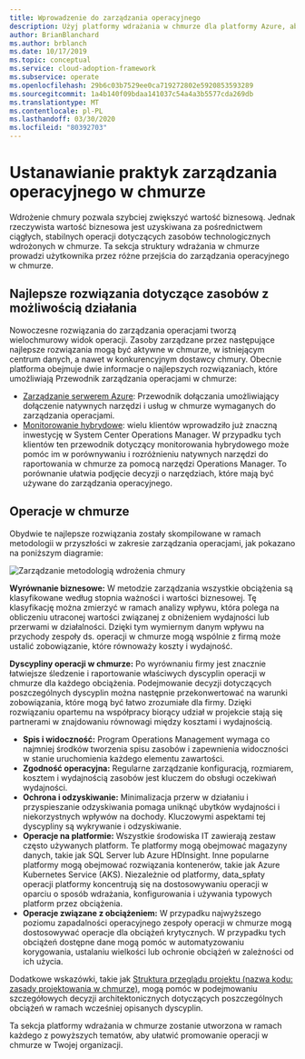 ```yaml
---
title: Wprowadzenie do zarządzania operacyjnego
description: Użyj platformy wdrażania w chmurze dla platformy Azure, aby poznać różne przejścia, które należy wykonać, aby umożliwić zarządzanie operacyjną w chmurze.
author: BrianBlanchard
ms.author: brblanch
ms.date: 10/17/2019
ms.topic: conceptual
ms.service: cloud-adoption-framework
ms.subservice: operate
ms.openlocfilehash: 29b6c03b7529ee0ca719272802e5920853593289
ms.sourcegitcommit: 1a4b140f09bdaa141037c54a4a3b5577cda269db
ms.translationtype: MT
ms.contentlocale: pl-PL
ms.lasthandoff: 03/30/2020
ms.locfileid: "80392703"
---
```

# <a name="establish-operational-management-practices-in-the-cloud"></a>Ustanawianie praktyk zarządzania operacyjnego w chmurze

Wdrożenie chmury pozwala szybciej zwiększyć wartość biznesową. Jednak rzeczywista wartość biznesowa jest uzyskiwana za pośrednictwem ciągłych, stabilnych operacji dotyczących zasobów technologicznych wdrożonych w chmurze. Ta sekcja struktury wdrażania w chmurze prowadzi użytkownika przez różne przejścia do zarządzania operacyjnego w chmurze.

## <a name="actionable-best-practices"></a>Najlepsze rozwiązania dotyczące zasobów z możliwością działania

Nowoczesne rozwiązania do zarządzania operacjami tworzą wielochmurowy widok operacji. Zasoby zarządzane przez następujące najlepsze rozwiązania mogą być aktywne w chmurze, w istniejącym centrum danych, a nawet w konkurencyjnym dostawcy chmury. Obecnie platforma obejmuje dwie informacje o najlepszych rozwiązaniach, które umożliwiają Przewodnik zarządzania operacjami w chmurze:

- [Zarządzanie serwerem Azure](./azure-server-management/index.md): Przewodnik dołączania umożliwiający dołączenie natywnych narzędzi i usług w chmurze wymaganych do zarządzania operacjami.
- [Monitorowanie hybrydowe](./monitor/index.md): wielu klientów wprowadziło już znaczną inwestycję w System Center Operations Manager. W przypadku tych klientów ten przewodnik dotyczący monitorowania hybrydowego może pomóc im w porównywaniu i rozróżnieniu natywnych narzędzi do raportowania w chmurze za pomocą narzędzi Operations Manager. To porównanie ułatwia podjęcie decyzji o narzędziach, które mają być używane do zarządzania operacyjnego.

## <a name="cloud-operations"></a>Operacje w chmurze

Obydwie te najlepsze rozwiązania zostały skompilowane w ramach metodologii w przyszłości w zakresie zarządzania operacjami, jak pokazano na poniższym diagramie:

![Zarządzanie metodologią wdrożenia chmury](../_images/manage/caf-manage.png)

**Wyrównanie biznesowe:** W metodzie zarządzania wszystkie obciążenia są klasyfikowane według stopnia ważności i wartości biznesowej. Tę klasyfikację można zmierzyć w ramach analizy wpływu, która polega na obliczeniu utraconej wartości związanej z obniżeniem wydajności lub przerwami w działalności. Dzięki tym wymiernym danym wpływu na przychody zespoły ds. operacji w chmurze mogą wspólnie z firmą może ustalić zobowiązanie, które równoważy koszty i wydajność.

**Dyscypliny operacji w chmurze:** Po wyrównaniu firmy jest znacznie łatwiejsze śledzenie i raportowanie właściwych dyscyplin operacji w chmurze dla każdego obciążenia. Podejmowanie decyzji dotyczących poszczególnych dyscyplin można następnie przekonwertować na warunki zobowiązania, które mogą być łatwo zrozumiałe dla firmy. Dzięki rozwiązaniu opartemu na współpracy biorący udział w projekcie stają się partnerami w znajdowaniu równowagi między kosztami i wydajnością.

- **Spis i widoczność:** Program Operations Management wymaga co najmniej środków tworzenia spisu zasobów i zapewnienia widoczności w stanie uruchomienia każdego elementu zawartości.
- **Zgodność operacyjna:** Regularne zarządzanie konfiguracją, rozmiarem, kosztem i wydajnością zasobów jest kluczem do obsługi oczekiwań wydajności.
- **Ochrona i odzyskiwanie:** Minimalizacja przerw w działaniu i przyspieszanie odzyskiwania pomaga uniknąć ubytków wydajności i niekorzystnych wpływów na dochody. Kluczowymi aspektami tej dyscypliny są wykrywanie i odzyskiwanie.
- **Operacje na platformie:** Wszystkie środowiska IT zawierają zestaw często używanych platform. Te platformy mogą obejmować magazyny danych, takie jak SQL Server lub Azure HDInsight. Inne popularne platformy mogą obejmować rozwiązania kontenerów, takie jak Azure Kubernetes Service (AKS). Niezależnie od platformy, data_spłaty operacji platformy koncentrują się na dostosowywaniu operacji w oparciu o sposób wdrażania, konfigurowania i używania typowych platform przez obciążenia.
- **Operacje związane z obciążeniem:** W przypadku najwyższego poziomu zapadalności operacyjnego zespoły operacji w chmurze mogą dostosowywać operacje dla obciążeń krytycznych. W przypadku tych obciążeń dostępne dane mogą pomóc w automatyzowaniu korygowania, ustalaniu wielkości lub ochronie obciążeń w zależności od ich użycia.

Dodatkowe wskazówki, takie jak [Struktura przeglądu projektu (nazwa kodu: zasady projektowania w chmurze)](https://docs.microsoft.com/azure/architecture/framework/resiliency/overview), mogą pomóc w podejmowaniu szczegółowych decyzji architektonicznych dotyczących poszczególnych obciążeń w ramach wcześniej opisanych dyscyplin.

Ta sekcja platformy wdrażania w chmurze zostanie utworzona w ramach każdego z powyższych tematów, aby ułatwić promowanie operacji w chmurze w Twojej organizacji.
